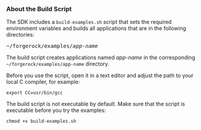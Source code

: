 <!--
 ! Copyright 2019 ForgeRock AS
 !
 ! Licensed under the Apache License, Version 2.0 (the "License");
 ! you may not use this file except in compliance with the License.
 ! You may obtain a copy of the License at
 !
 ! http://www.apache.org/licenses/LICENSE-2.0
 !
 ! Unless required by applicable law or agreed to in writing, software
 ! distributed under the License is distributed on an "AS IS" BASIS,
 ! WITHOUT WARRANTIES OR CONDITIONS OF ANY KIND, either express or implied.
 ! See the License for the specific language governing permissions and
 ! limitations under the License.
-->

### About the Build Script

The SDK includes a `build-examples.sh` script that sets the required environment variables and builds 
all applications that are in the following directories:
  
<pre>~/forgerock/examples/<i>app-name</i></pre>

The build script creates applications named *app-name* in the corresponding 
`~/forgerock/examples/app-name` directory.
   
Before you use the script, open it in a text editor and adjust the path to your local C compiler, 
for example:

`export CC=usr/bin/gcc`
  
The build script is not executable by default. Make sure that the script is executable before you 
try the examples:

`chmod +x build-examples.sh`